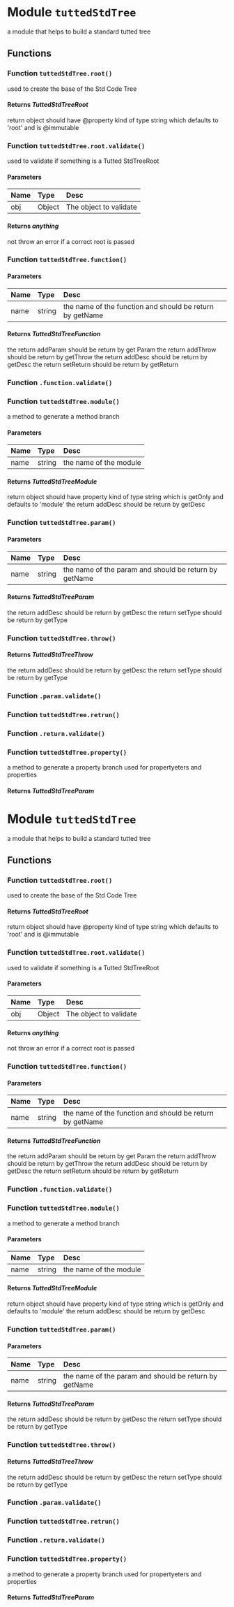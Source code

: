 # Module `tuttedStdTree`
a module that helps to build a standard tutted tree
## Functions
### Function `tuttedStdTree.root()`
used to create the base of the Std Code Tree
#### Returns *TuttedStdTreeRoot*
return object should have @property kind of type string which defaults to 'root' and is @immutable
### Function `tuttedStdTree.root.validate()`
used to validate if something is a Tutted StdTreeRoot
#### Parameters
| Name | Type | Desc |
|:---- |:---- |:---- |
| obj | Object | The object to validate |
#### Returns *anything*
not throw an error if a correct root is passed
### Function `tuttedStdTree.function()`
#### Parameters
| Name | Type | Desc |
|:---- |:---- |:---- |
| name | string | the name of the function and should be return by getName |
#### Returns *TuttedStdTreeFunction*
the return addParam should be return by get Param
the return addThrow should be return by getThrow
the return addDesc should be return by getDesc
the return setReturn should be return by getReturn
### Function `.function.validate()`
### Function `tuttedStdTree.module()`
a method to generate a method branch
#### Parameters
| Name | Type | Desc |
|:---- |:---- |:---- |
| name | string | the name of the module |
#### Returns *TuttedStdTreeModule*
return object should have property kind of type string which is getOnly and defaults to 'module'
the return addDesc should be return by getDesc
### Function `tuttedStdTree.param()`
#### Parameters
| Name | Type | Desc |
|:---- |:---- |:---- |
| name | string | the name of the param and should be return by getName |
#### Returns *TuttedStdTreeParam*
the return addDesc should be return by getDesc
the return setType should be return by getType
### Function `tuttedStdTree.throw()`
#### Returns *TuttedStdTreeThrow*
the return addDesc should be return by getDesc
the return setType should be return by getType
### Function `.param.validate()`
### Function `tuttedStdTree.retrun()`
### Function `.return.validate()`
### Function `tuttedStdTree.property()`
a method to generate a property branch used for propertyeters and properties
#### Returns *TuttedStdTreeParam*
# Module `tuttedStdTree`
a module that helps to build a standard tutted tree
## Functions
### Function `tuttedStdTree.root()`
used to create the base of the Std Code Tree
#### Returns *TuttedStdTreeRoot*
return object should have @property kind of type string which defaults to 'root' and is @immutable
### Function `tuttedStdTree.root.validate()`
used to validate if something is a Tutted StdTreeRoot
#### Parameters
| Name | Type | Desc |
|:---- |:---- |:---- |
| obj | Object | The object to validate |
#### Returns *anything*
not throw an error if a correct root is passed
### Function `tuttedStdTree.function()`
#### Parameters
| Name | Type | Desc |
|:---- |:---- |:---- |
| name | string | the name of the function and should be return by getName |
#### Returns *TuttedStdTreeFunction*
the return addParam should be return by get Param
the return addThrow should be return by getThrow
the return addDesc should be return by getDesc
the return setReturn should be return by getReturn
### Function `.function.validate()`
### Function `tuttedStdTree.module()`
a method to generate a method branch
#### Parameters
| Name | Type | Desc |
|:---- |:---- |:---- |
| name | string | the name of the module |
#### Returns *TuttedStdTreeModule*
return object should have property kind of type string which is getOnly and defaults to 'module'
the return addDesc should be return by getDesc
### Function `tuttedStdTree.param()`
#### Parameters
| Name | Type | Desc |
|:---- |:---- |:---- |
| name | string | the name of the param and should be return by getName |
#### Returns *TuttedStdTreeParam*
the return addDesc should be return by getDesc
the return setType should be return by getType
### Function `tuttedStdTree.throw()`
#### Returns *TuttedStdTreeThrow*
the return addDesc should be return by getDesc
the return setType should be return by getType
### Function `.param.validate()`
### Function `tuttedStdTree.retrun()`
### Function `.return.validate()`
### Function `tuttedStdTree.property()`
a method to generate a property branch used for propertyeters and properties
#### Returns *TuttedStdTreeParam*
